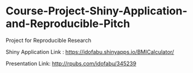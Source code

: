 # Course-Project-Shiny-Application-and-Reproducible-Pitch
Project for Reproducible Research

Shiny Application Link : https://idofabu.shinyapps.io/BMICalculator/

Presentation Link: http://rpubs.com/idofabu/345239
